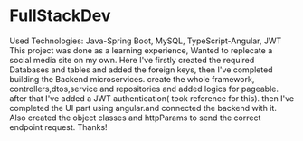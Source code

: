 # FullStackDev
Used Technologies: Java-Spring Boot, MySQL, TypeScript-Angular, JWT
This project was done as a learning experience, Wanted to replecate a social media site on my own.
Here I've firstly created the required Databases and tables and added the foreign keys, then I've completed building the Backend microservices.
create the whole framework, controllers,dtos,service and repositories and added logics for pageable.
after that I've added a JWT authentication( took reference for this).
then I've completed the UI part using angular.and connected the backend with it. Also created the object classes and httpParams to send the correct endpoint request.
Thanks!
